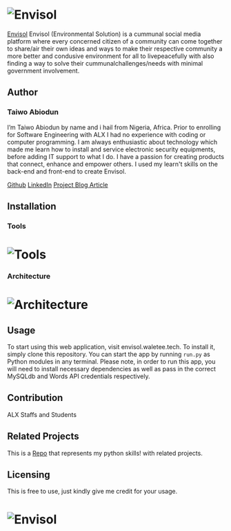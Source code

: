 # ![Envisol](https://imgur.com/a/8WKQjjx)

[Envisol](http://envisol.waletee.tech/) Envisol (Environmental Solution) is a cummunal social media platform where every concerned citizen of a community can come together to share/air their own ideas and ways to make their respective community a more better and condusive environment for all to livepeacefully with also finding a way to solve their cummunalchallenges/needs with minimal government involvement.

## Author

### **Taiwo Abiodun**

I’m Taiwo Abiodun by name and i hail from Nigeria, Africa. Prior to enrolling for Software Engineering with ALX I had no experience with coding or computer programming. I am always enthusiastic about technology which made me learn how to install and service electronic security equipments, before adding IT support to what I do. I have a passion for creating products that connect, enhance and empower others. I used my learn't skills on the back-end and front-end to create Envisol.

[Github](https://github.com/Envisol)
[LinkedIn](https://www.linkedin.com/in/abiodun-taiwo-5723b7106/)
[Project Blog Article](https://medium.com/@taiwobiodun/envisol-social-d7f41388942)

## Installation

### Tools

# ![Tools](https://imgur.com/a/S02rI8T)

### Architecture

# ![Architecture](https://imgur.com/duToEE9)

## Usage

To start using this web application, visit envisol.waletee.tech. To install it, simply clone this repository. You can start the app by running `run.py` as Python modules in any terminal. Please note, in order to run this app, you will need to install necessary dependencies as well as pass in the correct MySQLdb and Words API credentials respectively.

## Contribution

ALX Staffs and Students

## Related Projects

This is a [Repo](https://github.com/Waletee/alx-higher_level_programming) that represents my python skills! with related projects.

## Licensing

This is free to use, just kindly give me credit for your usage.

# ![Envisol](https://imgur.com/a/8WKQjjx)

